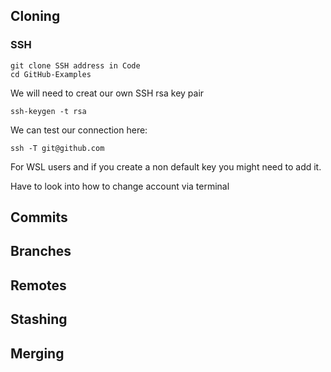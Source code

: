 ## Cloning

### SSH

```
git clone SSH address in Code
cd GitHub-Examples
```

We will need to creat our own SSH rsa key pair

```
ssh-keygen -t rsa
```

We can test our connection here:
```
ssh -T git@github.com
```

For WSL users and if you create a non default key you might need to add it.

Have to look into how to change account via terminal

## Commits
## Branches
## Remotes
## Stashing
## Merging